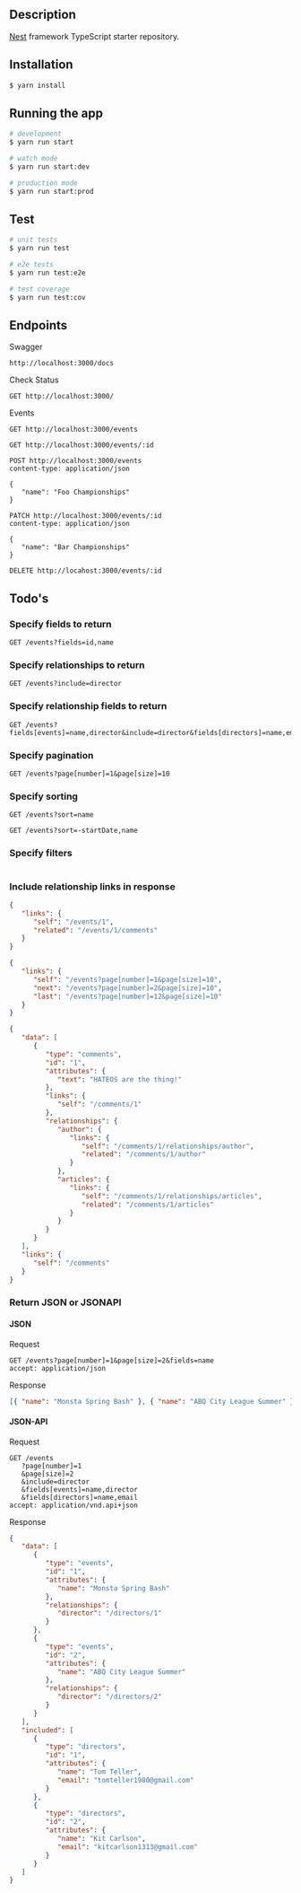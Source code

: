 ## Description

[Nest](https://github.com/nestjs/nest) framework TypeScript starter repository.

## Installation

```bash
$ yarn install
```

## Running the app

```bash
# development
$ yarn run start

# watch mode
$ yarn run start:dev

# production mode
$ yarn run start:prod
```

## Test

```bash
# unit tests
$ yarn run test

# e2e tests
$ yarn run test:e2e

# test coverage
$ yarn run test:cov
```

## Endpoints

Swagger

```
http://localhost:3000/docs
```

Check Status

```
GET http://localhost:3000/
```

Events

```
GET http://localhost:3000/events
```

```
GET http://localhost:3000/events/:id
```

```
POST http://localhost:3000/events
content-type: application/json

{
   "name": "Foo Championships"
}
```

```
PATCH http://localhost:3000/events/:id
content-type: application/json

{
   "name": "Bar Championships"
}
```

```
DELETE http://locahost:3000/events/:id
```

## Todo's

### Specify fields to return

```
GET /events?fields=id,name
```

### Specify relationships to return

```
GET /events?include=director
```

### Specify relationship fields to return

```
GET /events?fields[events]=name,director&include=director&fields[directors]=name,email
```

### Specify pagination

```
GET /events?page[number]=1&page[size]=10
```

### Specify sorting

```
GET /events?sort=name
```

```
GET /events?sort=-startDate,name
```

### Specify filters

```

```

### Include relationship links in response

```json
{
   "links": {
      "self": "/events/1",
      "related": "/events/1/comments"
   }
}
```

```json
{
   "links": {
      "self": "/events?page[number]=1&page[size]=10",
      "next": "/events?page[number]=2&page[size]=10",
      "last": "/events?page[number]=12&page[size]=10"
   }
}
```

```json
{
   "data": [
      {
         "type": "comments",
         "id": "1",
         "attributes": {
            "text": "HATEOS are the thing!"
         },
         "links": {
            "self": "/comments/1"
         },
         "relationships": {
            "author": {
               "links": {
                  "self": "/comments/1/relationships/author",
                  "related": "/comments/1/author"
               }
            },
            "articles": {
               "links": {
                  "self": "/comments/1/relationships/articles",
                  "related": "/comments/1/articles"
               }
            }
         }
      }
   ],
   "links": {
      "self": "/comments"
   }
}
```

### Return JSON or JSONAPI

#### JSON

Request

```
GET /events?page[number]=1&page[size]=2&fields=name
accept: application/json
```

Response

```json
[{ "name": "Monsta Spring Bash" }, { "name": "ABQ City League Summer" }]
```

#### JSON-API

Request

```
GET /events
   ?page[number]=1
   &page[size]=2
   &include=director
   &fields[events]=name,director
   &fields[directors]=name,email
accept: application/vnd.api+json
```

Response

```json
{
   "data": [
      {
         "type": "events",
         "id": "1",
         "attributes": {
            "name": "Monsta Spring Bash"
         },
         "relationships": {
            "director": "/directors/1"
         }
      },
      {
         "type": "events",
         "id": "2",
         "attributes": {
            "name": "ABQ City League Summer"
         },
         "relationships": {
            "director": "/directors/2"
         }
      }
   ],
   "included": [
      {
         "type": "directors",
         "id": "1",
         "attributes": {
            "name": "Tom Teller",
            "email": "tomteller1980@gmail.com"
         }
      },
      {
         "type": "directors",
         "id": "2",
         "attributes": {
            "name": "Kit Carlson",
            "email": "kitcarlson1313@gmail.com"
         }
      }
   ]
}
```
